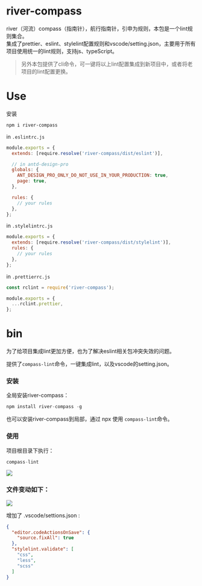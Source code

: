 
# river-compass

river（河流）compass（指南针），航行指南针，引申为规则，本包是一个lint规则集合。<br>
集成了prettier、eslint、stylelint配置规则和vscode/setting.json，主要用于所有项目使用统一的lint规则，支持js、typeScript。<br>
>另外本包提供了cli命令，可一键将以上lint配置集成到新项目中，或者将老项目的lint配置更换。

# Use

安装

```bash
npm i river-compass
```

in `.eslintrc.js`

```js
module.exports = {
  extends: [require.resolve('river-compass/dist/eslint')],

  // in antd-design-pro
  globals: {
    ANT_DESIGN_PRO_ONLY_DO_NOT_USE_IN_YOUR_PRODUCTION: true,
    page: true,
  },

  rules: {
    // your rules
  },
};
```

in `.stylelintrc.js`

```js
module.exports = {
  extends: [require.resolve('river-compass/dist/stylelint')],
  rules: {
    // your rules
  },
};
```

in `.prettierrc.js`

```js
const rclint = require('river-compass');

module.exports = {
  ...rclint.prettier,
};
```

# bin
为了给项目集成lint更加方便，也为了解决eslint相关包冲突失效的问题。

提供了`compass-lint`命令，一键集成lint，以及vscode的setting.json。

### 安装
全局安装river-compass：
```s
npm install river-compass -g
```
也可以安装river-compass到局部，通过 npx 使用 `compass-lint`命令。

### 使用
项目根目录下执行：
```s
compass-lint
```
<image src="./bin.png">

### 文件变动如下：

<image src="./file.png">


增加了 .vscode/settions.json :
```json
{
  "editor.codeActionsOnSave": {
    "source.fixAll": true
  },
  "stylelint.validate": [
    "css",
    "less",
    "scss"
  ]
}
```
